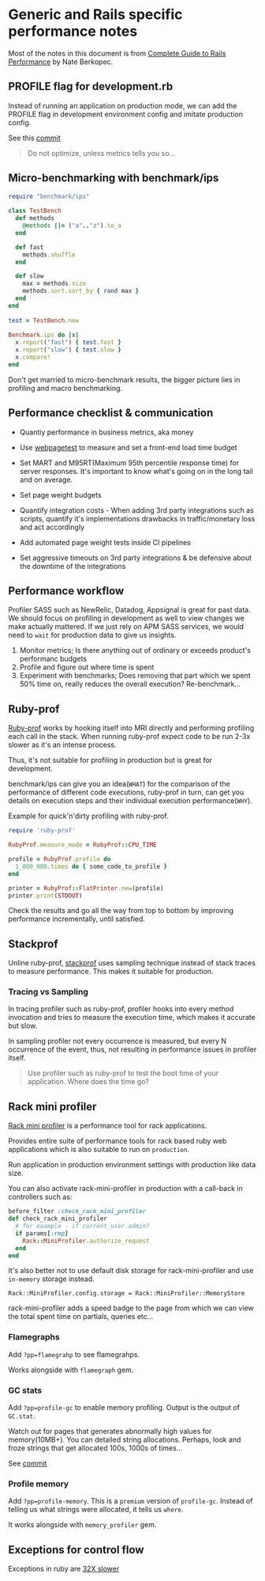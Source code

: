 # Generic and Rails specific performance notes

Most of the notes in this document is from [Complete Guide to Rails Performance](https://www.railsspeed.com/) by Nate Berkopec.

## PROFILE flag for development.rb

Instead of running an application on production mode, we can add the PROFILE flag in development environment config and imitate production config.

See this [commit](https://github.com/rubygems/rubygems.org/pull/2148)

> Do not optimize, unless metrics tells you so...

## Micro-benchmarking with benchmark/ips

```ruby
require "benchmark/ips"
        
class TestBench
  def methods
    @methods ||= ("a".."z").to_a
  end

  def fast
    methods.shuffle
  end

  def slow
    max = methods.size
    methods.sort.sort_by { rand max }
  end
end
        
test = TestBench.new
        
Benchmark.ips do |x|
  x.report("fast") { test.fast }
  x.report("slow") { test.slow }
  x.compare!
end
```

Don't get married to micro-benchmark results, the bigger picture lies in profiling and macro benchmarking.

## Performance checklist & communication

- Quantiy performance in business metrics, aka money

- Use [webpagetest](Webpagetest.org) to measure and set a front-end load time budget

- Set MART and M95RT(Maximum 95th percentile response time) for server responses. It's important to know what's going on in the long tail and on average.

- Set page weight budgets

- Quantify integration costs - When adding 3rd party integrations such as scripts, quantify it's implementations drawbacks in traffic/monetary loss and act accordingly

- Add automated page weight tests inside CI pipelines

- Set aggressive timeouts on 3rd party integrations & be defensive about the downtime of the integrations

## Performance workflow

Profiler SASS such as NewRelic, Datadog, Appsignal is great for past data. We should focus on profiling in development as well to view changes we make actually mattered. If we just rely on APM SASS services, we would need to `wait` for production data to give us insights.

1. Monitor metrics; Is there anything out of ordinary or exceeds product's performanc budgets
2. Profile and figure out where time is spent
3. Experiment with benchmarks; Does removing that part which we spent 50% time on, really reduces the overall execution? Re-benchmark...

## Ruby-prof

[Ruby-prof](https://github.com/ruby-prof/ruby-prof) works by hooking itself into MRI directly and performing profiling each call in the stack. When running ruby-prof expect code to be run 2-3x slower as it's an intense process.

Thus, it's not suitable for profiling in production but is great for development.

benchmark/ips can give you an idea(`WHAT`) for the comparison of the performance of different code executions, ruby-prof in turn, can get you details on execution steps and their individual execution performance(`WHY`).

Example for quick'n'dirty profiling with ruby-prof.

```ruby
require 'ruby-prof'

RubyProf.measure_mode = RubyProf::CPU_TIME

profile = RubyProf.profile do 
  1_000_000.times do { some_code_to_profile }
end

printer = RubyProf::FlatPrinter.new(profile)
printer.print(STDOUT)
```

Check the results and go all the way from top to bottom by improving performance incrementally, until satisfied.

## Stackprof

Unline ruby-prof, [stackprof](https://github.com/tmm1/stackprof) uses sampling technique instead of stack traces to measure performance. This makes it suitable for production.

### Tracing vs Sampling

In tracing profiler such as ruby-prof, profiler hooks into every method invocation and tries to measure the execution time, which makes it accurate but slow.

In sampling profiler not every occurrence is measured, but every N occurrence of the event, thus, not resulting in performance issues in profiler itself.

> Use profiler such as ruby-prof to test the boot time of your application. Where does the time go?

## Rack mini profiler

[Rack mini profiler](https://github.com/MiniProfiler/rack-mini-profiler) is a performance tool for rack applications.

Provides entire suite of performance tools for rack based ruby web applications which is also suitable to run on `production`.

Run application in production environment settings with production like data size.

You can also activate rack-mini-profiler in production with a call-back in controllers such as:

```ruby
before_filter :check_rack_mini_profiler
def check_rack_mini_profiler
  # for example - if current_user.admin?
  if params[:rmp]
    Rack::MiniProfiler.authorize_request
  end
end
```

It's also better not to use default disk storage for rack-mini-profiler and use `in-memory` storage instead.

`Rack::MiniProfiler.config.storage = Rack::MiniProfiler::MemoryStore`

rack-mini-profiler adds a speed badge to the page from which we can view the total spent time on partials, queries etc...

### Flamegraphs

Add `?pp=flamegrahp` to see flamegrahps.

Works alongside with `flamegraph` gem.

### GC stats

Add `?pp=profile-gc` to enable memory profiling. Output is the output of `GC.stat`.

Watch out for pages that generates abnormally high values for memory(10MB+). You can detailed string allocations. Perhaps, look and froze strings that get allocated 100s, 1000s of times...

See [commit](https://github.com/rack/rack/commit/dc53a8c26dc55d21240233b3d83d36efdef6e924)

### Profile memory

Add `?pp=profile-memory`. This is a `premium` version of `profile-gc`. Instead of telling us what strings were allocated, it tells us `where`.

It works alongside with `memory_profiler` gem.

## Exceptions for control flow

Exceptions in ruby are [32X slower](https://simonecarletti.com/blog/2010/01/how-slow-are-ruby-exceptions/)

